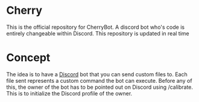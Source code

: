 # Cherry
This is the official repository for CherryBot. A discord bot who's code is entirely changeable within Discord. This repository is updated in real time

# Concept
The idea is to have a [Discord](discord.com) bot that you can send custom files to. Each file sent represents a custom command the bot can execute. Before any of this, the owner of the bot has to be pointed out on Discord using /calibrate. This is to initialize the Discord profile of the owner.
